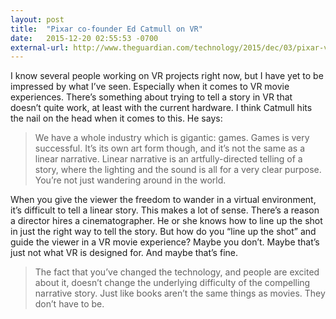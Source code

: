 ```yaml
---
layout: post
title:  "Pixar co-founder Ed Catmull on VR"
date:   2015-12-20 02:55:53 -0700
external-url: http://www.theguardian.com/technology/2015/dec/03/pixar-virtual-reality-storytelling-ed-catmull
---
```


I know several people working on VR projects right now, but I have yet to be impressed by what I’ve seen. Especially when it comes to VR movie experiences. There’s something about trying to tell a story in VR that doesn’t quite work, at least with the current hardware. I think Catmull hits the nail on the head when it comes to this. He says:

> We have a whole industry which is gigantic: games. Games is very successful. It’s its own art form though, and it’s not the same as a linear narrative. Linear narrative is an artfully-directed telling of a story, where the lighting and the sound is all for a very clear purpose. You’re not just wandering around in the world.

When you give the viewer the freedom to wander in a virtual environment, it’s difficult to tell a linear story. This makes a lot of sense. There’s a reason a director hires a cinematographer. He or she knows how to line up the shot in just the right way to tell the story. But how do you “line up the shot” and guide the viewer in a VR movie experience? Maybe you don’t. Maybe that’s just not what VR is designed for. And maybe that’s fine.

> The fact that you’ve changed the technology, and people are excited about it, doesn’t change the underlying difficulty of the compelling narrative story. Just like books aren’t the same things as movies. They don’t have to be.